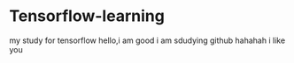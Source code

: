 # Tensorflow-learning
my study for tensorflow
hello,i am good
i am sdudying github
hahahah
i like you 

